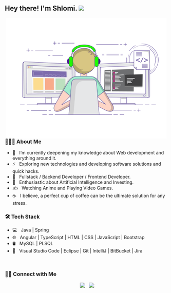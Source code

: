 <h2> Hey there! I'm Shlomi. <img src="https://github.com/souvikguria98/souvikguria98/blob/master/Hi.gif" width="25"></h2>
<img align="right" alt="GIF" src="https://raw.githubusercontent.com/devSouvik/devSouvik/master/gif3.gif" width="500"/>

<h3> 👨🏻‍💻 About Me </h3>

- 🔭 &nbsp; I’m currently deepening my knowledge about Web development and everything around it.
- ⚡ &nbsp; Exploring new technologies and developing software solutions and quick hacks.
- 💼 &nbsp; Fullstack / Backend Developer / Frontend Developer.
- 🌱 &nbsp; Enthusiastic about Artificial Intelligence and Investing.
- ✍️ &nbsp; Watching Anime and Playing Video Games.
- ☕ &nbsp; I believe, a perfect cup of coffee can be the ultimate solution for any stress. 

<h3>🛠 Tech Stack</h3>

- 💻 &nbsp; Java | Spring
- 🌐 &nbsp; Angular | TypeScript | HTML | CSS | JavaScript | Bootstrap 
- 🛢 &nbsp; MySQL | PLSQL
- 🔧 &nbsp; Visual Studio Code | Eclipse | Git | IntelliJ | BitBucket | Jira

</br>

<h3> 🤝🏻 Connect with Me </h3>

<p align="center">
&nbsp; <a href="https://twitter.com/shlomi_kariti" target="_blank" rel="noopener noreferrer"><img src="https://img.icons8.com/plasticine/100/000000/twitter.png" width="50" /></a> 
&nbsp; <a href="https://www.linkedin.com/in/shlomi-kariti/" target="_blank" rel="noopener noreferrer"><img src="https://img.icons8.com/plasticine/100/000000/linkedin.png" width="50" /></a>
</p>
